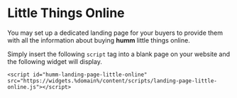 # Little Things Online

You may set up a dedicated landing page for your buyers to provide them with all the information about buying **humm** little things online.

Simply insert the following <code>script</code> tag into a blank page on your website and the following widget will display.

```
<script id="humm-landing-page-little-online" src="https://widgets.%domain%/content/scripts/landing-page-little-online.js"></script>
```

<br>
<script id="humm-landing-page-little-online" src="https://widgets.%domain%/content/scripts/landing-page-little-online.js"></script>
